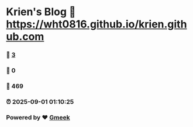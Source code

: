 # Krien's Blog :link: https://wht0816.github.io/krien.github.com 
### :page_facing_up: [3](https://wht0816.github.io/krien.github.com/tag.html) 
### :speech_balloon: 0 
### :hibiscus: 469 
### :alarm_clock: 2025-09-01 01:10:25 
### Powered by :heart: [Gmeek](https://github.com/Meekdai/Gmeek)
